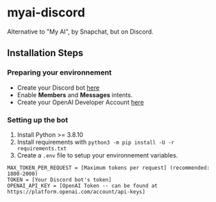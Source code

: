 # myai-discord
Alternative to "My AI", by Snapchat, but on Discord.
## Installation Steps
### Preparing your environnement
- Create your Discord bot [here](https://discord.com/developers/applications)
- Enable **Members** and **Messages** intents.
- Create your OpenAI Developer Account [here](https://platform.openai.com)
### Setting up the bot
1. Install Python >= 3.8.10
2. Install requirements with `python3 -m pip install -U -r requirements.txt`
3. Create a `.env` file to setup your environnement variables.
```
MAX_TOKEN_PER_REQUEST = [Maximum tokens per request] (recommended: 1800-2000)
TOKEN = [Your Discord bot's token]
OPENAI_API_KEY = [OpenAI Token -- can be found at https://platform.openai.com/account/api-keys]
```

